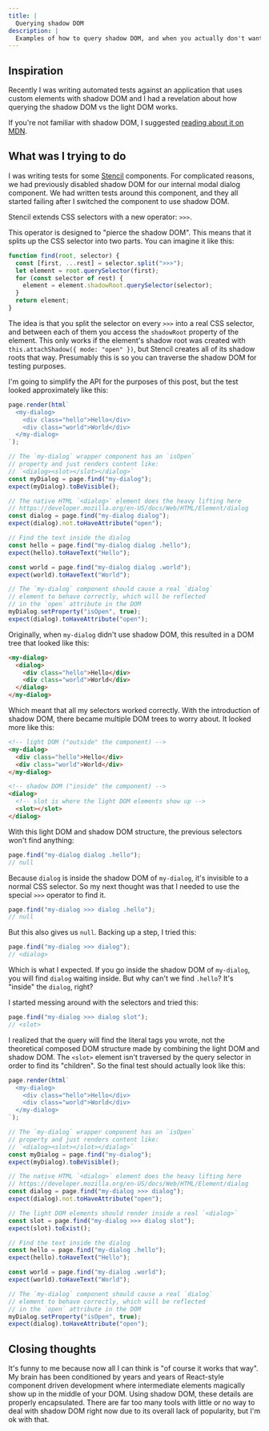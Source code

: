 ```yaml
---
title: |
  Querying shadow DOM
description: |
  Examples of how to query shadow DOM, and when you actually don't want to.
---
```


## Inspiration

Recently I was writing automated tests against an application that uses custom elements with shadow DOM and I had a revelation about how querying the shadow DOM vs the light DOM works.

If you're not familiar with shadow DOM, I suggested [reading about it on MDN](https://developer.mozilla.org/en-US/docs/Web/API/Web_components/Using_shadow_DOM).

## What was I trying to do

I was writing tests for some [Stencil](https://stenciljs.com/) components. For complicated reasons, we had previously disabled shadow DOM for our internal modal dialog component. We had written tests around this component, and they all started failing after I switched the component to use shadow DOM.

Stencil extends CSS selectors with a new operator: `>>>`.

This operator is designed to "pierce the shadow DOM". This means that it splits up the CSS selector into two parts. You can imagine it like this:

```js
function find(root, selector) {
  const [first, ...rest] = selector.split(">>>");
  let element = root.querySelector(first);
  for (const selector of rest) {
    element = element.shadowRoot.querySelector(selector);
  }
  return element;
}
```

The idea is that you split the selector on every `>>>` into a real CSS selector, and between each of them you access the `shadowRoot` property of the element. This only works if the element's shadow root was created with `this.attachShadow({ mode: "open" })`, but Stencil creates all of its shadow roots that way. Presumably this is so you can traverse the shadow DOM for testing purposes.

I'm going to simplify the API for the purposes of this post, but the test looked approximately like this:

```js
page.render(html`
  <my-dialog>
    <div class="hello">Hello</div>
    <div class="world">World</div>
  </my-dialog>
`);

// The `my-dialog` wrapper component has an `isOpen`
// property and just renders content like:
// `<dialog><slot></slot></dialog>`
const myDialog = page.find("my-dialog");
expect(myDialog).toBeVisible();

// The native HTML `<dialog>` element does the heavy lifting here
// https://developer.mozilla.org/en-US/docs/Web/HTML/Element/dialog
const dialog = page.find("my-dialog dialog");
expect(dialog).not.toHaveAttribute("open");

// Find the text inside the dialog
const hello = page.find("my-dialog dialog .hello");
expect(hello).toHaveText("Hello");

const world = page.find("my-dialog dialog .world");
expect(world).toHaveText("World");

// The `my-dialog` component should cause a real `dialog`
// element to behave correctly, which will be reflected
// in the `open` attribute in the DOM
myDialog.setProperty("isOpen", true);
expect(dialog).toHaveAttribute("open");
```

Originally, when `my-dialog` didn't use shadow DOM, this resulted in a DOM tree that looked like this:

```html
<my-dialog>
  <dialog>
    <div class="hello">Hello</div>
    <div class="world">World</div>
  </dialog>
</my-dialog>
```

Which meant that all my selectors worked correctly. With the introduction of shadow DOM, there became multiple DOM trees to worry about. It looked more like this:

```html
<!-- light DOM ("outside" the component) -->
<my-dialog>
  <div class="hello">Hello</div>
  <div class="world">World</div>
</my-dialog>

<!-- shadow DOM ("inside" the component) -->
<dialog>
  <!-- slot is where the light DOM elements show up -->
  <slot></slot>
</dialog>
```

With this light DOM and shadow DOM structure, the previous selectors won't find anything:

```js
page.find("my-dialog dialog .hello");
// null
```

Because `dialog` is inside the shadow DOM of `my-dialog`, it's invisible to a normal CSS selector. So my next thought was that I needed to use the special `>>>` operator to find it.

```js
page.find("my-dialog >>> dialog .hello");
// null
```

But this also gives us `null`. Backing up a step, I tried this:

```js
page.find("my-dialog >>> dialog");
// <dialog>
```

Which is what I expected. If you go inside the shadow DOM of `my-dialog`, you will find `dialog` waiting inside. But why can't we find `.hello`? It's "inside" the `dialog`, right?

I started messing around with the selectors and tried this:

```js
page.find("my-dialog >>> dialog slot");
// <slot>
```

I realized that the query will find the literal tags you wrote, not the theoretical composed DOM structure made by combining the light DOM and shadow DOM. The `<slot>` element isn't traversed by the query selector in order to find its "children". So the final test should actually look like this:

```js
page.render(html`
  <my-dialog>
    <div class="hello">Hello</div>
    <div class="world">World</div>
  </my-dialog>
`);

// The `my-dialog` wrapper component has an `isOpen`
// property and just renders content like:
// `<dialog><slot></slot></dialog>`
const myDialog = page.find("my-dialog");
expect(myDialog).toBeVisible();

// The native HTML `<dialog>` element does the heavy lifting here
// https://developer.mozilla.org/en-US/docs/Web/HTML/Element/dialog
const dialog = page.find("my-dialog >>> dialog");
expect(dialog).not.toHaveAttribute("open");

// The light DOM elements should render inside a real `<dialog>`
const slot = page.find("my-dialog >>> dialog slot");
expect(slot).toExist();

// Find the text inside the dialog
const hello = page.find("my-dialog .hello");
expect(hello).toHaveText("Hello");

const world = page.find("my-dialog .world");
expect(world).toHaveText("World");

// The `my-dialog` component should cause a real `dialog`
// element to behave correctly, which will be reflected
// in the `open` attribute in the DOM
myDialog.setProperty("isOpen", true);
expect(dialog).toHaveAttribute("open");
```

## Closing thoughts

It's funny to me because now all I can think is "of course it works that way". My brain has been conditioned by years and years of React-style component driven development where intermediate elements magically show up in the middle of your DOM. Using shadow DOM, these details are properly encapsulated. There are far too many tools with little or no way to deal with shadow DOM right now due to its overall lack of popularity, but I'm ok with that.
